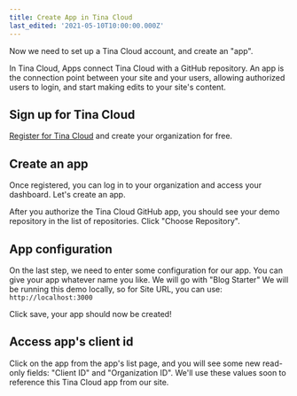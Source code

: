 ```yaml
---
title: Create App in Tina Cloud
last_edited: '2021-05-10T10:00:00.000Z'
---
```


Now we need to set up a Tina Cloud account, and create an "app".

In Tina Cloud, Apps connect Tina Cloud with a GitHub repository.
An app is the connection point between your site and your users, allowing authorized users to login, and start making edits to your site's content.

## Sign up for Tina Cloud

[Register for Tina Cloud](https://auth.tina.io/register) and create your organization for free.

## Create an app

Once registered, you can log in to your organization and access your dashboard. Let's create an app.

After you authorize the Tina Cloud GitHub app, you should see your demo repository in the list of repositories. Click "Choose Repository".

## App configuration

On the last step, we need to enter some configuration for our app.
You can give your app whatever name you like. We will go with "Blog Starter"
We will be running this demo locally, so for Site URL, you can use:
`http://localhost:3000`

Click save, your app should now be created!

## Access app's client id

Click on the app from the app's list page, and you will see some new read-only fields: "Client ID" and "Organization ID". We'll use these values soon to reference this Tina Cloud app from our site.
